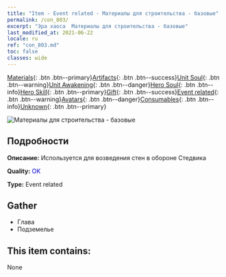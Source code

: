 ```yaml
---
title: "Item - Event related - Материалы для строительства - базовые"
permalink: /con_803/
excerpt: "Эра хаоса  Материалы для строительства - базовые"
last_modified_at: 2021-06-22
locale: ru
ref: "con_803.md"
toc: false
classes: wide
---
```

 [Materials](/ItemsRU/){: .btn .btn--primary}[Artifacts](/ItemsRU/Artifacts/){: .btn .btn--success}[Unit Soul](/ItemsRU/UnitSoul/){: .btn .btn--warning}[Unit Awakening](/ItemsRU/UnitAwakening/){: .btn .btn--danger}[Hero Soul](/ItemsRU/HeroSoul/){: .btn .btn--info}[Hero Skill](/ItemsRU/HeroSkill/){: .btn .btn--primary}[Gift](/ItemsRU/Gift/){: .btn .btn--success}[Event related](/ItemsRU/Events/){: .btn .btn--warning}[Avatars](/ItemsRU/Avatars/){: .btn .btn--danger}[Consumables](/ItemsRU/Consumables/){: .btn .btn--info}[Unknown](/ItemsRU/Unknown/){: .btn .btn--primary}

 ![Материалы для строительства - базовые](/images/t/i_3061.png)

## Подробности
 **Описание:** Используется для возведения стен в обороне Стедвика

 **Quality:** <span style="color: #0000CD">OK</span>

 **Type:** Event related

## Gather

*    Глава 
*    Подземелье 

## This item contains:

  None

